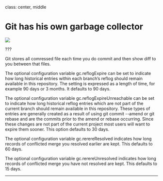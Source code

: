 class: center, middle

# Git has his own garbage collector

<img src="img/gc.jpg" class="content-image">

???

Git stores all comressed file each time you do commit and then show diff to you between that files.

The optional configuration variable gc.reflogExpire can be set to indicate how long historical entries within each branch’s reflog should remain available in this repository. The setting is expressed as a length of time, for example 90 days or 3 months. It defaults to 90 days.

The optional configuration variable gc.reflogExpireUnreachable can be set to indicate how long historical reflog entries which are not part of the current branch should remain available in this repository. These types of entries are generally created as a result of using git commit --amend or git rebase and are the commits prior to the amend or rebase occurring. Since these changes are not part of the current project most users will want to expire them sooner. This option defaults to 30 days.

The optional configuration variable gc.rerereResolved indicates how long records of conflicted merge you resolved earlier are kept. This defaults to 60 days.

The optional configuration variable gc.rerereUnresolved indicates how long records of conflicted merge you have not resolved are kept. This defaults to 15 days.

---

